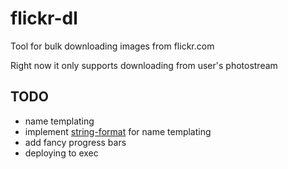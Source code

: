 # flickr-dl

Tool for bulk downloading images from flickr.com

Right now it only supports downloading from user's photostream

## TODO

- name templating
- implement [string-format](https://github.com/davidchambers/string-format) for name templating
- add fancy progress bars
- deploying to exec
